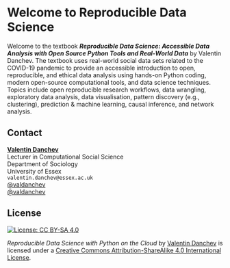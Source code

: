 Welcome to Reproducible Data Science
=======================

Welcome to the textbook ***Reproducible Data Science: Accessible Data Analysis with Open
Source Python Tools and Real-World Data*** by Valentin Danchev. The textbook uses real-world 
social data sets related to the COVID-19 pandemic to provide an accessible introduction to 
open, reproducible, and ethical data analysis using hands-on Python coding, modern open-source 
computational tools, and data science techniques. Topics include open reproducible research workflows, 
data wrangling, exploratory data analysis, data visualisation, pattern discovery (e.g., clustering), 
prediction & machine learning, causal inference, and network analysis.

## Contact

**[Valentin Danchev](https://valdanchev.github.io)**\
Lecturer in Computational Social Science\
Department of Sociology\
University of Essex\
<i class="fas fa-envelope"></i> `valentin.danchev@essex.ac.uk`\
<i class="fab fa-github"></i> [@valdanchev](https://valdanchev.github.io)\
<i class="fab fa-twitter"></i> [@valdanchev](https://twitter.com/valdanchev)

## License

[![License: CC BY-SA 4.0](https://img.shields.io/badge/License-CC%20BY--SA%204.0-lightgrey.svg)](http://creativecommons.org/licenses/by-sa/4.0/)

_Reproducible Data Science with Python on the Cloud_ by [Valentin Danchev](https://valdanchev.github.io) is licensed under a [Creative Commons Attribution-ShareAlike 4.0 International License](https://creativecommons.org/licenses/by-sa/4.0/).
